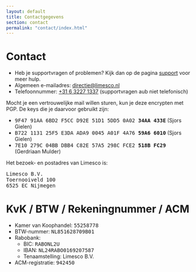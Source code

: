 ```yaml
---
layout: default
title: Contactgegevens
section: contact
permalink: "contact/index.html"
---
```

<div class="panel panel-primary">
  <div class="panel-heading">
    <h1>Contact</h1>
  </div>
  <div class="panel-body">
  <ul>
    <li>Heb je supportvragen of problemen? Kijk dan op de pagina <a
    href="/contact/support.html">support</a> voor meer hulp.</li>
    <li>Algemeen e-mailadres: <a href="mailto:directie@limesco.nl">directie@limesco.nl</a></li>
    <li>Telefoonnummer: <a href="tel:+31632271337">+31 6 3227 1337</a>
    (supportvragen aub niet telefonisch)</li>
  </ul>
  <p>Mocht je een vertrouwelijke mail willen sturen, kun je deze
  encrypten met PGP. De keys die je daarvoor gebruikt zijn:</p>
  <ul>
    <li><tt>9F47 91AA 6BD2 F5CC D92E  51D1 5DD5 0A02 <strong>34AA 433E</strong></tt> (Sjors Gielen)</li>
    <li><tt>B722 1131 25F5 E3DA ADA9  0045 A01F 4A76 <strong>59A6 6010</strong></tt> (Sjors Gielen)</li>
    <li><tt>7E10 279C 04BB DBB4 C82E  57A5 298C FCE2 <strong>518B FC29</strong></tt> (Gerdriaan Mulder)</li>
  </ul>
  <p>Het bezoek- en postadres van Limesco is:</p>
  <pre>Limesco B.V.
Toernooiveld 100
6525 EC Nijmegen</pre>
  </div>
</div>

<div class="panel panel-primary">
  <div class="panel-heading">
    <h1>KvK / BTW / Rekeningnummer / ACM</h1>
  </div>
  <div class="panel-body">
  <ul>
    <li>Kamer van Koophandel: <tt>55258778</tt></li>
    <li>BTW-nummer: <tt>NL851628709B01</tt></li>
    <li>Rabobank:
    <ul>
      <li>BIC: <tt>RABONL2U</tt></li>
      <li>IBAN: <tt>NL24RABO0169207587</tt></li>
      <li>Tenaamstelling: Limesco B.V.</li>
    </ul></li>
    <li>ACM-registratie: <tt>942450</tt></li>
  </ul>
  </div>
</div>
